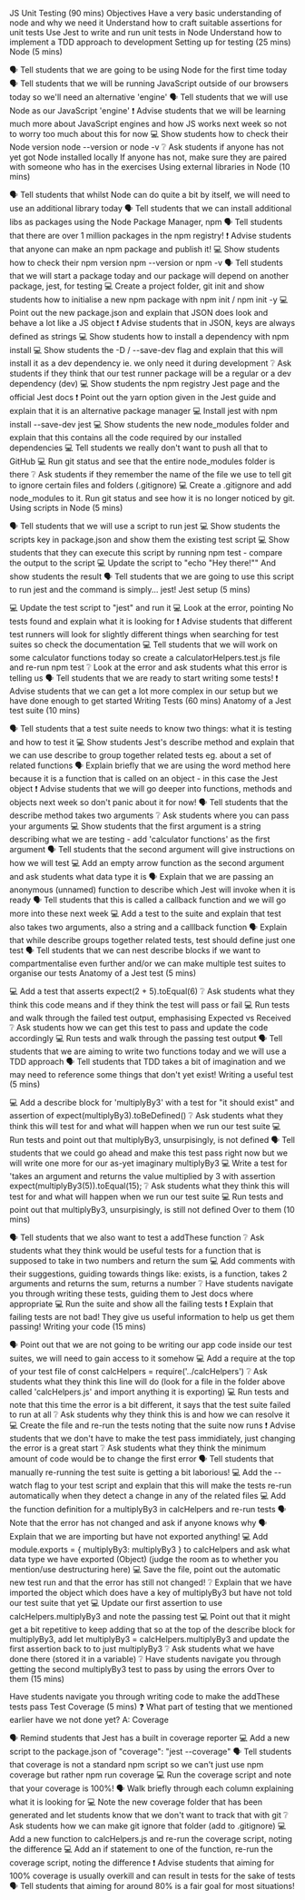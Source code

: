 JS Unit Testing (90 mins)
Objectives
Have a very basic understanding of node and why we need it
Understand how to craft suitable assertions for unit tests
Use Jest to write and run unit tests in Node
Understand how to implement a TDD approach to development
Setting up for testing (25 mins)
Node (5 mins)

 🗣️ Tell students that we are going to be using Node for the first time today
 🗣️ Tell students that we will be running JavaScript outside of our browsers today so we'll need an alternative 'engine'
 🗣️ Tell students that we will use Node as our JavaScript 'engine'
 ❗ Advise students that we will be learning much more about JavaScript engines and how JS works next week so not to worry too much about this for now
 💻 Show students how to check their Node version node --version or node -v
 ❔ Ask students if anyone has not yet got Node installed locally
 If anyone has not, make sure they are paired with someone who has in the exercises
Using external libraries in Node (10 mins)

 🗣️ Tell students that whilst Node can do quite a bit by itself, we will need to use an additional library today
 🗣️ Tell students that we can install additional libs as packages using the Node Package Manager, npm
 🗣️ Tell students that there are over 1 million packages in the npm registry!
 ❗ Advise students that anyone can make an npm package and publish it!
 💻 Show students how to check their npm version npm --version or npm -v
 🗣️ Tell students that we will start a package today and our package will depend on another package, jest, for testing
 💻 Create a project folder, git init and show students how to initialise a new npm package with npm init / npm init -y
 💻 Point out the new package.json and explain that JSON does look and behave a lot like a JS object
 ❗ Advise students that in JSON, keys are always defined as strings
 💻 Show students how to install a dependency with npm install <package>
 💻 Show students the -D / --save-dev flag and explain that this will install it as a dev dependency ie. we only need it during development
 ❔ Ask students if they think that our test runner package will be a regular or a dev dependency (dev)
 💻 Show students the npm registry Jest page and the official Jest docs
 ❗ Point out the yarn option given in the Jest guide and explain that it is an alternative package manager
 💻 Install jest with npm install --save-dev jest
 💻 Show students the new node_modules folder and explain that this contains all the code required by our installed dependencies
 💻 Tell students we really don't want to push all that to GitHub
 💻 Run git status and see that the entire node_modules folder is there
 ❔ Ask students if they remember the name of the file we use to tell git to ignore certain files and folders (.gitignore)
 💻 Create a .gitignore and add node_modules to it. Run git status and see how it is no longer noticed by git.
Using scripts in Node (5 mins)

 🗣️ Tell students that we will use a script to run jest
 💻 Show students the scripts key in package.json and show them the existing test script
 💻 Show students that they can execute this script by running npm test - compare the output to the script
 💻 Update the script to "echo \"Hey there!\"" And show students the result
 🗣️ Tell students that we are going to use this script to run jest and the command is simply... jest!
Jest setup (5 mins)

 💻 Update the test script to "jest" and run it
 💻 Look at the error, pointing No tests found and explain what it is looking for
 ❗ Advise students that different test runners will look for slightly different things when searching for test suites so check the documentation
 💻 Tell students that we will work on some calculator functions today so create a calculatorHelpers.test.js file and re-run npm test
 ❔ Look at the error and ask students what this error is telling us
 🗣️ Tell students that we are ready to start writing some tests!
 ❗ Advise students that we can get a lot more complex in our setup but we have done enough to get started
Writing Tests (60 mins)
Anatomy of a Jest test suite (10 mins)

 🗣️ Tell students that a test suite needs to know two things: what it is testing and how to test it
 💻 Show students Jest's describe method and explain that we can use describe to group together related tests eg. about a set of related functions
 🗣️ Explain briefly that we are using the word method here because it is a function that is called on an object - in this case the Jest object
 ❗ Advise students that we will go deeper into functions, methods and objects next week so don't panic about it for now!
 🗣️ Tell students that the describe method takes two arguments
 ❔ Ask students where you can pass your arguments
 💻 Show students that the first argument is a string describing what we are testing - add 'calculator functions' as the first argument
 🗣️ Tell students that the second argument will give instructions on how we will test
 💻 Add an empty arrow function as the second argument and ask students what data type it is
 🗣️ Explain that we are passing an anonymous (unnamed) function to describe which Jest will invoke when it is ready
 🗣️ Tell students that this is called a callback function and we will go more into these next week
 💻 Add a test to the suite and explain that test also takes two arguments, also a string and a calllback function
 🗣️ Explain that while describe groups together related tests, test should define just one test
 🗣️ Tell students that we can nest describe blocks if we want to compartmentalise even further and/or we can make multiple test suites to organise our tests
Anatomy of a Jest test (5 mins)

 💻 Add a test that asserts expect(2 + 5).toEqual(6)
 ❔ Ask students what they think this code means and if they think the test will pass or fail
 💻 Run tests and walk through the failed test output, emphasising Expected vs Received
 ❔ Ask students how we can get this test to pass and update the code accordingly
 💻 Run tests and walk through the passing test output
 🗣️ Tell students that we are aiming to write two functions today and we will use a TDD approach
 🗣️ Tell students that TDD takes a bit of imagination and we may need to reference some things that don't yet exist!
Writing a useful test (5 mins)

 💻 Add a describe block for 'multiplyBy3' with a test for "it should exist" and assertion of expect(multiplyBy3).toBeDefined()
 ❔ Ask students what they think this will test for and what will happen when we run our test suite
 💻 Run tests and point out that multiplyBy3, unsurpisingly, is not defined
 🗣️ Tell students that we could go ahead and make this test pass right now but we will write one more for our as-yet imaginary multiplyBy3
 💻 Write a test for 'takes an argument and returns the value multiplied by 3 with assertion expect(multiplyBy3(5)).toEqual(15);
 ❔ Ask students what they think this will test for and what will happen when we run our test suite
 💻 Run tests and point out that multiplyBy3, unsurpisingly, is still not defined
Over to them (10 mins)

 🗣️ Tell students that we also want to test a addThese function
 ❔ Ask students what they think would be useful tests for a function that is supposed to take in two numbers and return the sum
 💻 Add comments with their suggestions, guiding towards things like: exists, is a function, takes 2 arguments and returns the sum, returns a number
 ❔ Have students navigate you through writing these tests, guiding them to Jest docs where appropriate
 💻 Run the suite and show all the failing tests
 ❗ Explain that failing tests are not bad! They give us useful information to help us get them passing!
Writing your code (15 mins)

 🗣️ Point out that we are not going to be writing our app code inside our test suites, we will need to gain access to it somehow
 💻 Add a require at the top of your test file of const calcHelpers = require('../calcHelpers')
 ❔ Ask students what they think this line will do (look for a file in the folder above called 'calcHelpers.js' and import anything it is exporting)
 💻 Run tests and note that this time the error is a bit different, it says that the test suite failed to run at all
 ❔ Ask students why they think this is and how we can resolve it
 💻 Create the file and re-run the tests noting that the suite now runs
 ❗ Advise students that we don't have to make the test pass immidiately, just changing the error is a great start
 ❔ Ask students what they think the minimum amount of code would be to change the first error
 🗣️ Tell students that manually re-running the test suite is getting a bit laborious!
 💻 Add the --watch flag to your test script and explain that this will make the tests re-run automatically when they detect a change in any of the related files
 💻 Add the function definition for a multiplyBy3 in calcHelpers and re-run tests
 🗣️ Note that the error has not changed and ask if anyone knows why
 🗣️ Explain that we are importing but have not exported anything!
 💻 Add module.exports = { multiplyBy3: multiplyBy3 } to calcHelpers and ask what data type we have exported (Object) (judge the room as to whether you mention/use destructuring here)
 💻 Save the file, point out the automatic new test run and that the error has still not changed!
 ❔ Explain that we have imported the object which does have a key of multiplyBy3 but have not told our test suite that yet
 💻 Update our first assertion to use calcHelpers.multiplyBy3 and note the passing test
 💻 Point out that it might get a bit repetitive to keep adding that so at the top of the describe block for multiplyBy3, add let multiplyBy3 = calcHelpers.multiplyBy3 and update the first assertion back to to just multiplyBy3
 ❔ Ask students what we have done there (stored it in a variable)
 ❔ Have students navigate you through getting the second multiplyBy3 test to pass by using the errors
Over to them (15 mins)

 Have students navigate you through writing code to make the addThese tests pass
Test Coverage (5 mins)
❓ What part of testing that we mentioned earlier have we not done yet?
A: Coverage

 🗣️ Remind students that Jest has a built in coverage reporter
 💻 Add a new script to the package.json of "coverage": "jest --coverage"
 🗣️ Tell students that coverage is not a standard npm script so we can't just use npm coverage but rather npm run coverage
 💻 Run the coverage script and note that your coverage is 100%!
 🗣️ Walk briefly through each column explaining what it is looking for
 💻 Note the new coverage folder that has been generated and let students know that we don't want to track that with git
 ❔ Ask students how we can make git ignore that folder (add to .gitignore)
 💻 Add a new function to calcHelpers.js and re-run the coverage script, noting the difference
 💻 Add an if statement to one of the function, re-run the coverage script, noting the difference
 ❗ Advise students that aiming for 100% coverage is usually overkill and can result in tests for the sake of tests
 🗣️ Tell students that aiming for around 80% is a fair goal for most situations!
